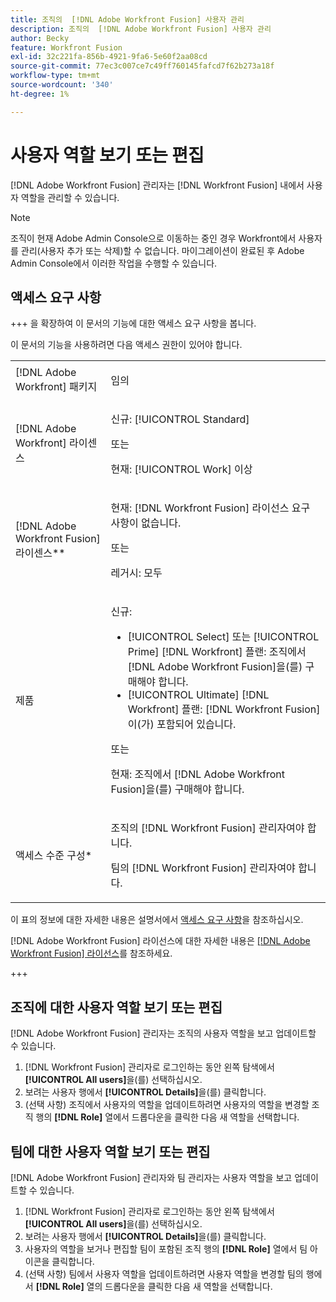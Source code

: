 ```yaml
---
title: 조직의  [!DNL Adobe Workfront Fusion] 사용자 관리
description: 조직의  [!DNL Adobe Workfront Fusion] 사용자 관리
author: Becky
feature: Workfront Fusion
exl-id: 32c221fa-856b-4921-9fa6-5e60f2aa08cd
source-git-commit: 77ec3c007ce7c49ff760145fafcd7f62b273a18f
workflow-type: tm+mt
source-wordcount: '340'
ht-degree: 1%

---
```


# 사용자 역할 보기 또는 편집

[!DNL Adobe Workfront Fusion] 관리자는 [!DNL Workfront Fusion] 내에서 사용자 역할을 관리할 수 있습니다.


>[!NOTE]
>
>조직이 현재 Adobe Admin Console으로 이동하는 중인 경우 Workfront에서 사용자를 관리(사용자 추가 또는 삭제)할 수 없습니다. 마이그레이션이 완료된 후 Adobe Admin Console에서 이러한 작업을 수행할 수 있습니다.

## 액세스 요구 사항

+++ 을 확장하여 이 문서의 기능에 대한 액세스 요구 사항을 봅니다.

이 문서의 기능을 사용하려면 다음 액세스 권한이 있어야 합니다.

<table style="table-layout:auto">
 <col> 
 <col> 
 <tbody> 
  <tr> 
   <td role="rowheader">[!DNL Adobe Workfront] 패키지</td> 
   <td> <p>임의</p> </td> 
  </tr> 
  <tr data-mc-conditions=""> 
   <td role="rowheader">[!DNL Adobe Workfront] 라이센스</td> 
   <td> <p>신규: [!UICONTROL Standard]</p><p>또는</p><p>현재: [!UICONTROL Work] 이상</p> </td> 
  </tr> 
  <tr> 
   <td role="rowheader">[!DNL Adobe Workfront Fusion] 라이센스**</td> 
   <td>
   <p>현재: [!DNL Workfront Fusion] 라이선스 요구 사항이 없습니다.</p>
   <p>또는</p>
   <p>레거시: 모두 </p>
   </td> 
  </tr> 
  <tr> 
   <td role="rowheader">제품</td> 
   <td>
   <p>신규:</p> <ul><li>[!UICONTROL Select] 또는 [!UICONTROL Prime] [!DNL Workfront] 플랜: 조직에서 [!DNL Adobe Workfront Fusion]을(를) 구매해야 합니다.</li><li>[!UICONTROL Ultimate] [!DNL Workfront] 플랜: [!DNL Workfront Fusion]이(가) 포함되어 있습니다.</li></ul>
   <p>또는</p>
   <p>현재: 조직에서 [!DNL Adobe Workfront Fusion]을(를) 구매해야 합니다.</p>
   </td> 
  </tr>
  <tr data-mc-conditions=""> 
   <td role="rowheader">액세스 수준 구성*</td>

<td> 
     <p>조직의 [!DNL Workfront Fusion] 관리자여야 합니다.</p>
     <p>팀의 [!DNL Workfront Fusion] 관리자여야 합니다.</p>
   </td> 
  </tr> 
   </td> 
  </tr> 
 </tbody> 
</table>

이 표의 정보에 대한 자세한 내용은 설명서에서 [액세스 요구 사항](/help/workfront-fusion/references/licenses-and-roles/access-level-requirements-in-documentation.md)을 참조하십시오.

[!DNL Adobe Workfront Fusion] 라이선스에 대한 자세한 내용은 [[!DNL Adobe Workfront Fusion] 라이선스](/help/workfront-fusion/set-up-and-manage-workfront-fusion/licensing-operations-overview/license-automation-vs-integration.md)를 참조하세요.

+++

## 조직에 대한 사용자 역할 보기 또는 편집

[!DNL Adobe Workfront Fusion] 관리자는 조직의 사용자 역할을 보고 업데이트할 수 있습니다.

1. [!DNL Workfront Fusion] 관리자로 로그인하는 동안 왼쪽 탐색에서 **[!UICONTROL All users]**&#x200B;을(를) 선택하십시오.
1. 보려는 사용자 행에서 **[!UICONTROL Details]**&#x200B;을(를) 클릭합니다.
1. (선택 사항) 조직에서 사용자의 역할을 업데이트하려면 사용자의 역할을 변경할 조직 행의 **[!DNL Role]** 열에서 드롭다운을 클릭한 다음 새 역할을 선택합니다.

## 팀에 대한 사용자 역할 보기 또는 편집

[!DNL Adobe Workfront Fusion] 관리자와 팀 관리자는 사용자 역할을 보고 업데이트할 수 있습니다.

1. [!DNL Workfront Fusion] 관리자로 로그인하는 동안 왼쪽 탐색에서 **[!UICONTROL All users]**&#x200B;을(를) 선택하십시오.
1. 보려는 사용자 행에서 **[!UICONTROL Details]**&#x200B;을(를) 클릭합니다.
1. 사용자의 역할을 보거나 편집할 팀이 포함된 조직 행의 **[!DNL Role]** 열에서 팀 아이콘을 클릭합니다.
1. (선택 사항) 팀에서 사용자 역할을 업데이트하려면 사용자 역할을 변경할 팀의 행에서 **[!DNL Role]** 열의 드롭다운을 클릭한 다음 새 역할을 선택합니다.
